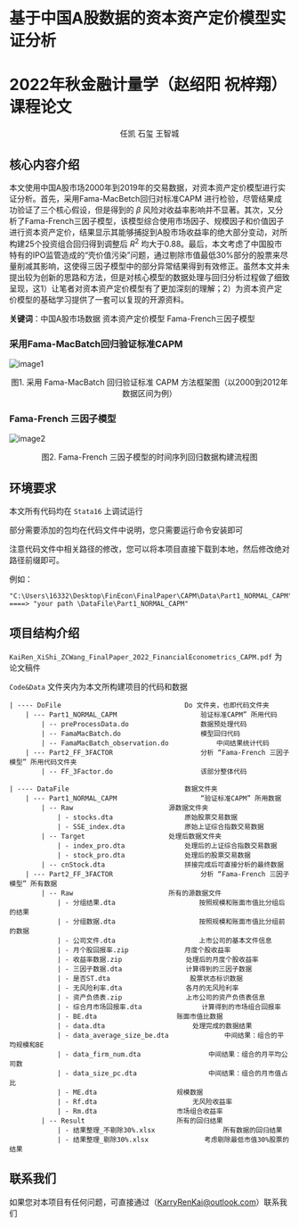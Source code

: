 # 基于中国A股数据的资本资产定价模型实证分析

# 2022年秋金融计量学（赵绍阳 祝梓翔）课程论文

<center>任凯 石玺 王智城</center>

## 核心内容介绍

本文使用中国A股市场2000年到2019年的交易数据，对资本资产定价模型进行实证分析。首先，采用Fama-MacBetch回归对标准CAPM 进行检验，尽管结果成功验证了三个核心假设，但是得到的 $\beta$ 风险对收益率影响并不显著。其次，又分析了Fama-French三因子模型，该模型综合使用市场因子、规模因子和价值因子进行资本资产定价，结果显示其能够捕捉到A股市场收益率的绝大部分变动，对所构建25个投资组合回归得到调整后 $R^2$ 均大于0.88。最后，本文考虑了中国股市特有的IPO监管造成的“壳价值污染”问题，通过剔除市值最低30%部分的股票来尽量削减其影响，这使得三因子模型中的部分异常结果得到有效修正。虽然本文并未提出较为创新的思路和方法，但是对核心模型的数据处理与回归分析过程做了细致呈现，这1）让笔者对资本资产定价模型有了更加深刻的理解；2）为资本资产定价模型的基础学习提供了一套可以复现的开源资料。

**关键词**：中国A股市场数据 资本资产定价模型 Fama-French三因子模型

### 采用Fama-MacBatch回归验证标准CAPM


![image1](https://github.com/KarryRen/FinalPaper_2022_FinancialEconometrics_CAPM/blob/main/Img/Fig.2.png)
<center>图1. 采用 Fama-MacBatch 回归验证标准 CAPM 方法框架图（以2000到2012年数据区间为例）</center>



### Fama-French 三因子模型


![image2](https://github.com/KarryRen/FinalPaper_2022_FinancialEconometrics_CAPM/blob/main/Img/fig.3.png)
<center>图2. Fama-French 三因子模型的时间序列回归数据构建流程图</center>



## 环境要求

本文所有代码均在 `Stata16` 上调试运行

部分需要添加的包均在代码文件中说明，您只需要运行命令安装即可

注意代码文件中相关路径的修改，您可以将本项目直接下载到本地，然后修改绝对路径前缀即可。

例如：
```apl
"C:\Users\16332\Desktop\FinEcon\FinalPaper\CAPM\Data\Part1_NORMAL_CAPM" 
====> "your path \DataFile\Part1_NORMAL_CAPM"
```



## 项目结构介绍

`KaiRen_XiShi_ZCWang_FinalPaper_2022_FinancialEconometrics_CAPM.pdf` 为论文稿件

`Code&Data` 文件夹内为本文所构建项目的代码和数据

```apl
| ---- DoFile 								Do 文件夹，也即代码文件夹
	| --- Part1_NORMAL_CAPM 					验证标准CAPM” 所用代码
		| -- preProcessData.do 					数据预处理代码
		| -- FamaMacBatch.do 					模型回归代码
		| -- FamaMacBatch_observation.do 		 	中间结果统计代码	
	| --- Part2_FF_3FACTOR     					分析 “Fama-French 三因子模型” 所用代码文件夹
		| -- FF_3Factor.do     					该部分整体代码
		
| ---- DataFile 							数据文件夹
	| --- Part1_NORMAL_CAPM  					“验证标准CAPM” 所用数据
		| -- Raw						源数据文件夹
			| - stocks.dta					原始股票交易数据
			| - SSE_index.dta				原始上证综合指数交易数据
		| -- Target						处理后数据文件夹
			| - index_pro.dta				处理后的上证综合指数交易数据
			| - stock_pro.dta				处理后的股票交易数据
		| -- cnStock.dta					拼接完成后可直接分析的最终数据
	| --- Part2_FF_3FACTOR 						分析 “Fama-French 三因子模型” 所有数据
		| -- Raw						所有的源数据文件
			| - 分组结果.dta				     按照规模和账面市值比分组后的结果
			| - 分组数据.dta				     按照规模和账面市值比分组前的数据
			| - 公司文件.dta				     上市公司的基本文件信息
			| - 月个股回报率.zip				月度个股收益率
			| - 收益率数据.zip				 处理后的月度个股收益率
			| - 三因子数据.dta				 计算得到的三因子数据
			| - 是否ST.dta				    股票状态标识数据
			| - 无风险利率.dta				 各月的无风险利率
			| - 资产负债表.zip				 上市公司的资产负债表信息
			| - 综合月市场回报率.dta		       计算得到的市场组合回报率
			| - BE.dta				      账面市值比数据
			| - data.dta				      处理完成的数据结果
			| - data_average_size_be.dta		      中间结果：组合的平均规模和BE
			| - data_firm_num.dta			      中间结果：组合的月平均公司数
			| - data_size_pc.dta			      中间结果：组合的月市值占比
			| - ME.dta				      规模数据
			| - Rf.dta			              无风险收益率
			| - Rm.dta				      市场组合收益率
		| -- Result					      所有的回归结果
			| - 结果整理_不剔除30%.xlsx	   	         所有数据的回归结果
			| - 结果整理_剔除30%.xlsx		         考虑剔除最低市值30%股票的结果

```

## 联系我们

如果您对本项目有任何问题，可直接通过（KarryRenKai@outlook.com）联系我们
